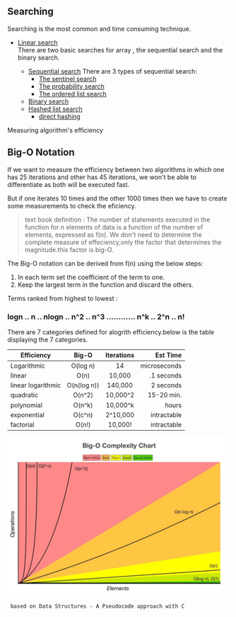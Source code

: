 ## Searching 

Searching is the most common and time consuming technique.

* [Linear search](Searching/linear-list-search.md)<br/>
    There are two basic searches for array , the sequential search and the binary search.

    * [Sequential search](Searching/sequential-search.md)
        There are 3 types of sequential search:
        * [The sentinel search](Searching/sentinel-search.md)
        * [The probability search](Searching/probability-search.md)
        * [The ordered list search](Searching/ordered-list-search.md)
    * [Binary search](Searching/binary-search.md)
    * [Hashed list search](Searching/hashed-list-search.md)
        * [direct hashing](Searching/direct-hashing.md)

Measuring algorithm's efficiency
## Big-O Notation

If we want to measure the efficiency between two algorithms in which one has 25 iterations and other has 45 iterations, we won't be able to differentiate as both will be executed fast.

But if one iterates 10 times and the other 1000 times then we have to create some measurements to check the eficiency.

> text book definition :
 The number of statements executed in the function for n elements of data is a function of the number of elements, expressed as f(n).
 We don't need to determine the complete measure of effeciency,only the factor that determines the magnitude.this factor is big-O.
 
 The Big-O notation can be derived from f(n) using the below steps:
 1. In each term set the coefficient of the term to one.
 2. Keep the largest term in the function and discard the others.
  
  
 Terms ranked from highest to lowest :
### logn .. n ..  nlogn .. n^2 .. n^3  ............ n^k  .. 2^n .. n!



There are 7 categories defined for alogrith efficiency.below is the table displaying the 7 categories.



| Efficiency | Big-O | Iterations | Est Time |
| ------------- |:-------------:| :-----:| ----: |
| Logarithmic | O(log n) | 14 | microseconds |
| linear | O(n) | 10,000 | .1 seconds |
| linear logarithmic | O(n(log n)) | 140,000 | 2 seconds |
| quadratic | O(n^2) | 10,000^2 | 15-20 min. |
| polynomial | O(n^k) | 10,000^k | hours |
| exponential | O(c^n) | 2^10,000 | intractable |
| factorial | O(n!) | 10,000! | intractable |




![big O range](./images/bigochart.jpeg "Big O range")


```
 based on Data Structures - A Pseudocode approach with C 
 ```
